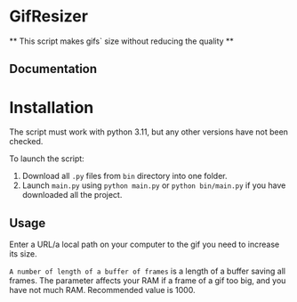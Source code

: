 # GifResizer
** This script makes gifs` size without reducing the quality **

## Documentation
# Installation
The script must work with python 3.11, but any other versions have not been checked.

To launch the script:
1. Download all `.py` files from `bin` directory into one folder.
2. Launch `main.py` using `python main.py` or `python bin/main.py` if you have downloaded all the project.

## Usage

Enter a URL/a local path on your computer to the gif you need to increase its size.

`A number of length of a buffer of frames` is a length of a buffer saving all frames. The parameter affects your RAM if a frame of a gif too big, and you have not much RAM. Recommended value is 1000.